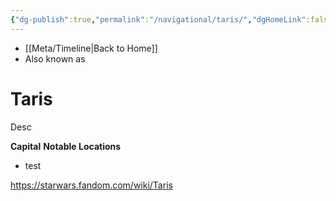 ```yaml
---
{"dg-publish":true,"permalink":"/navigational/taris/","dgHomeLink":false}
---
```


- [[Meta/Timeline\|Back to Home]]
- Also known as 

# Taris
Desc

**Capital**
**Notable Locations**
- test

https://starwars.fandom.com/wiki/Taris